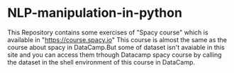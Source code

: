 # NLP-manipulation-in-python
This Repository contains some exercises of "Spacy course" which is available in "https://course.spacy.io"
This course is almost the same as the course about spacy in DataCamp.But some of dataset isn't avaiable in this site and
you can access them trhough Datacamp spacy course by calling the dataset in the shell environment of this course in DataCamp.
